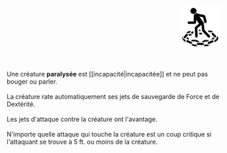 <div class="warning" style='background-color:var(--bg); border-left: solid var(--title) 4px; border-radius: 4px;'>
<p style='padding:0.7em; margin-left:0.7em; display: inline-block;'>
<img src="../../Illustrations/Conditions/FinalParalyzed.png" style="width:20%;  float:right; padding:0.7em">

Une créature <b>paralysée</b> est [[incapacité|incapacitée]] et ne peut pas bouger ou parler.<br><br>
La créature rate automatiquement ses jets de sauvegarde de Force et de Dextérité.<br><br>
Les jets d'attaque contre la créature ont l'avantage.<br><br>
N'importe quelle attaque qui touche la créature est un coup critique si l'attaquant se trouve à 5 ft. ou moins de la créature.<br>
</p>
</div>
